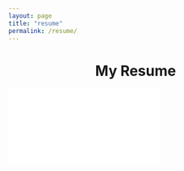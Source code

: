 ```yaml
---
layout: page
title: "resume"
permalink: /resume/
---
```


<h1 style="text-align:center;">My Resume</h1>
<object data="your_url_to_pdf" type="application/pdf">
    <embed src="/images/Rosenfield_Resume_10JUL2023.pdf#toolbar=0&navpanes=0" id="resume alt="Resume" type="application/pdf">
</object>
